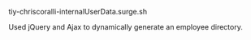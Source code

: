 tiy-chriscoralli-internalUserData.surge.sh

Used jQuery and Ajax to dynamically generate an employee directory.
